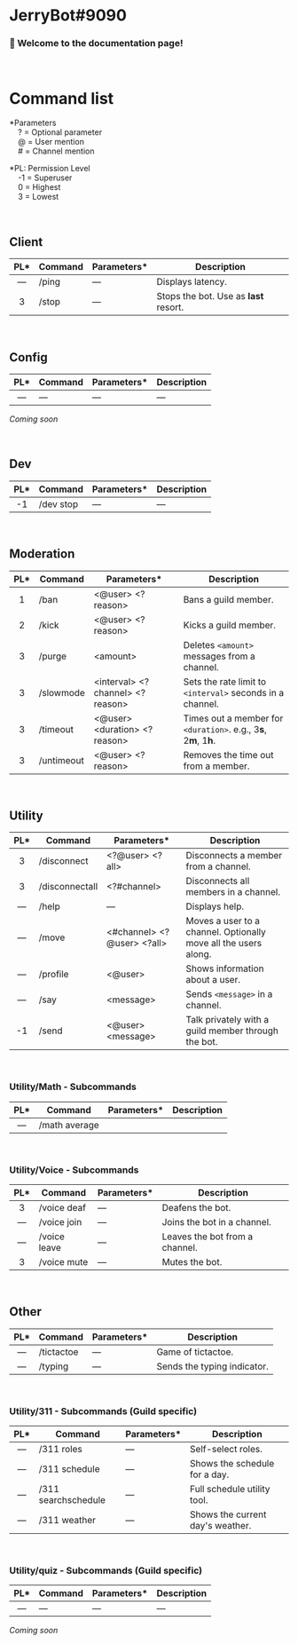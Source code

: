# JerryBot#9090

### 👋 Welcome to the documentation page!

<br>

# Command list

\*Parameters<br>
&nbsp;&nbsp;&nbsp;&nbsp;? = Optional parameter<br>
&nbsp;&nbsp;&nbsp;&nbsp;@ = User mention<br>
&nbsp;&nbsp;&nbsp;&nbsp;# = Channel mention<br>


\*PL: Permission Level<br>
&nbsp;&nbsp;&nbsp;&nbsp;-1 = Superuser<br>
&nbsp;&nbsp;&nbsp;&nbsp;0 = Highest<br>
&nbsp;&nbsp;&nbsp;&nbsp;3 = Lowest<br>

<br>

## Client

|  PL*  | Command | Parameters* | Description                            |
| :---: | ------- | ----------- | -------------------------------------- |
|   —   | /ping   | —           | Displays latency.                      |
|   3   | /stop   | —           | Stops the bot. Use as **last** resort. |

<br>

## Config

|  PL*  | Command | Parameters* | Description |
| :---: | ------- | ----------- | ----------- |
|   —   | —       | —           | —           |

*Coming soon*

<br>

## Dev

|  PL*  | Command   | Parameters* | Description |
| :---: | --------- | ----------- | ----------- |
|  -1   | /dev stop | —           | —           |

<br>

## Moderation 

|  PL*  | Command    | Parameters*                           | Description                                                        |
| :---: | ---------- | ------------------------------------- | ------------------------------------------------------------------ |
|   1   | /ban       | \<@user\> \<?reason\>                 | Bans a guild member.                                               |
|   2   | /kick      | \<@user\> \<?reason\>                 | Kicks a guild member.                                              |
|   3   | /purge     | \<amount\>                            | Deletes `<amount>` messages from a channel.                        |
|   3   | /slowmode  | \<interval\> \<?channel\> \<?reason\> | Sets the rate limit to `<interval>` seconds in a channel.          |
|   3   | /timeout   | \<@user\> \<duration\> \<?reason\>    | Times out a member for `<duration>`. e.g., 3**s**, 2**m**, 1**h**. |
|   3   | /untimeout | \<@user\> \<?reason\>                 | Removes the time out from a member.                                |

<br>

## Utility

|  PL*  | Command        | Parameters*                      | Description                                                     |
| :---: | -------------- | -------------------------------- | --------------------------------------------------------------- |
|   3   | /disconnect    | \<?@user\> \<?all\>              | Disconnects a member from a channel.                            |
|   3   | /disconnectall | \<?#channel\>                    | Disconnects all members in a channel.                           |
|   —   | /help          | —                                | Displays help.                                                  |
|   —   | /move          | \<#channel\> \<?@user\> \<?all\> | Moves a user to a channel. Optionally move all the users along. |
|   —   | /profile       | \<@user\>                        | Shows information about a user.                                 |
|   —   | /say           | \<message\>                      | Sends `<message>` in a channel.                                 |
|  -1   | /send          | \<@user\> \<message\>            | Talk privately with a guild member through the bot.             |

<br>

### Utility/Math - Subcommands

|  PL*  | Command       | Parameters* | Description |
| :---: | ------------- | ----------- | ----------- |
|   —   | /math average |             |             |

<br>

### Utility/Voice - Subcommands

|  PL*  | Command      | Parameters* | Description                    |
| :---: | ------------ | ----------- | ------------------------------ |
|   3   | /voice deaf  | —           | Deafens the bot.               |
|   —   | /voice join  | —           | Joins the bot in a channel.    |
|   —   | /voice leave | —           | Leaves the bot from a channel. |
|   3   | /voice mute  | —           | Mutes the bot.                 |

<br>

## Other

|  PL*  | Command    | Parameters* | Description                 |
| :---: | ---------- | ----------- | --------------------------- |
|   —   | /tictactoe | —           | Game of tictactoe.          |
|   —   | /typing    | —           | Sends the typing indicator. |

<br>

### Utility/311 - Subcommands (Guild specific)

|  PL*  | Command             | Parameters* | Description                      |
| :---: | ------------------- | ----------- | -------------------------------- |
|   —   | /311 roles          | —           | Self-select roles.               |
|   —   | /311 schedule       | —           | Shows the schedule for a day.    |
|   —   | /311 searchschedule | —           | Full schedule utility tool.      |
|   —   | /311 weather        | —           | Shows the current day's weather. |

<br>

### Utility/quiz - Subcommands (Guild specific)

|  PL*  | Command | Parameters* | Description |
| :---: | ------- | ----------- | ----------- |
|   —   | —       | —           | —           |

*Coming soon*

<br>